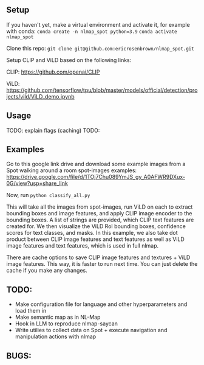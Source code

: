 ## Setup
If you haven't yet, make a virtual environment and activate it, for example with conda:
`conda create -n nlmap_spot python=3.9`
`conda activate nlmap_spot`

Clone this repo:
`git clone git@github.com:ericrosenbrown/nlmap_spot.git`

Setup CLIP and ViLD based on the following links:

CLIP: https://github.com/openai/CLIP

ViLD: https://github.com/tensorflow/tpu/blob/master/models/official/detection/projects/vild/ViLD_demo.ipynb

## Usage
TODO: explain flags (caching)
TODO: 

## Examples
Go to this google link drive and download some example images from a Spot walking around a room
spot-images examples: https://drive.google.com/file/d/1TOj7Chu089YmJS_gy_A0AFWR9DXux-0G/view?usp=share_link

Now, run 
`python classify_all.py`

This will take all the images from spot-images, run ViLD on each to extract bounding boxes and image features, and apply CLIP image encoder to the bounding boxes. A list of strings are provided, which CLIP text features are created for. We then visualize the ViLD RoI bounding boxes, confidence scores for text classes, and masks. In this example, we also take dot product between CLIP image features and text features as well as ViLD image features and text features, which is used in full nlmap.

There are cache options to save CLIP image features and textures + ViLD image features. This way, it is faster to run next time. You can just delete the cache if you make any changes.

## TODO:
- Make configuration file for language and other hyperparameters and load them in
- Make semantic map as in NL-Map
- Hook in LLM to reproduce nlmap-saycan
- Write utilies to collect data on Spot + execute navigation and manipulation actions with nlmap

## BUGS:
